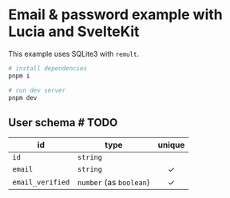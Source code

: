 # Email & password example with Lucia and SvelteKit

This example uses SQLite3 with `remult`.

```bash
# install dependencies
pnpm i

# run dev server
pnpm dev
```

## User schema # TODO

| id               | type                    | unique |
| ---------------- | ----------------------- | :----: |
| `id`             | `string`                |        |
| `email`          | `string`                |   ✓    |
| `email_verified` | `number` (as `boolean`) |   ✓    |

<!-- TODO roles -->
<!-- TODO user_id -->
<!-- TODO Check with prisma cadb -->
<!-- TODO Check with another app (PWA) -->
<!-- TODO GUIDE
	1/ alias $auth
-->
